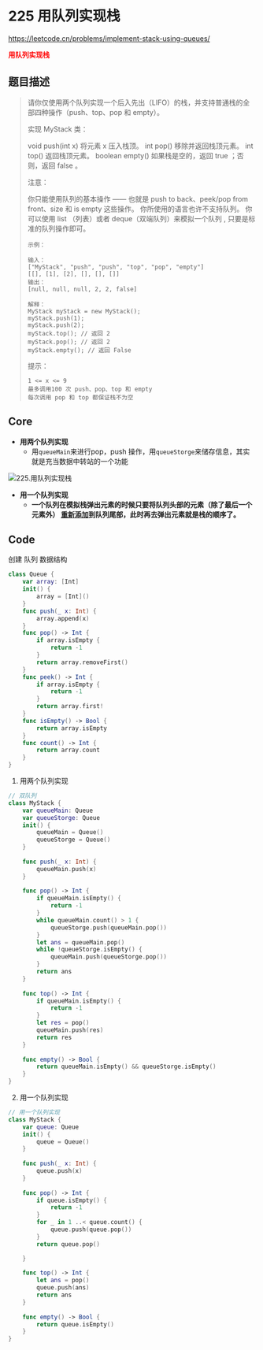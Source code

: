 # 225 用队列实现栈

https://leetcode.cn/problems/implement-stack-using-queues/

**<font color=red>用队列实现栈</font>**

## 题目描述

> 请你仅使用两个队列实现一个后入先出（LIFO）的栈，并支持普通栈的全部四种操作（push、top、pop 和 empty）。
>
> 实现 MyStack 类：
>
> void push(int x) 将元素 x 压入栈顶。
> int pop() 移除并返回栈顶元素。
> int top() 返回栈顶元素。
> boolean empty() 如果栈是空的，返回 true ；否则，返回 false 。
>
>
> 注意：
>
> 你只能使用队列的基本操作 —— 也就是 push to back、peek/pop from front、size 和 is empty 这些操作。
> 你所使用的语言也许不支持队列。 你可以使用 list （列表）或者 deque（双端队列）来模拟一个队列 , 只要是标准的队列操作即可。
>
> ```
> 示例：
> 
> 输入：
> ["MyStack", "push", "push", "top", "pop", "empty"]
> [[], [1], [2], [], [], []]
> 输出：
> [null, null, null, 2, 2, false]
> 
> 解释：
> MyStack myStack = new MyStack();
> myStack.push(1);
> myStack.push(2);
> myStack.top(); // 返回 2
> myStack.pop(); // 返回 2
> myStack.empty(); // 返回 False
> ```
>
>
> 提示：
>
> ```
> 1 <= x <= 9
> 最多调用100 次 push、pop、top 和 empty
> 每次调用 pop 和 top 都保证栈不为空
> ```



## Core

- **用两个队列实现**
  - 用`queueMain`来进行pop，push 操作，用`queueStorge`来储存信息，其实就是充当数据中转站的一个功能

![225.用队列实现栈](https://code-thinking.cdn.bcebos.com/gifs/225.%E7%94%A8%E9%98%9F%E5%88%97%E5%AE%9E%E7%8E%B0%E6%A0%88.gif)

- **用一个队列实现**
  - **一个队列在模拟栈弹出元素的时候只要将队列头部的元素（除了最后一个元素外） <u>重新添加</u>到队列尾部，此时再去弹出元素就是栈的顺序了。**



## Code

创建 队列 数据结构

```swift
class Queue {
    var array: [Int]
    init() {
        array = [Int]()
    }
    func push(_ x: Int) {
        array.append(x)
    }
    func pop() -> Int {
        if array.isEmpty {
            return -1
        }
        return array.removeFirst()
    }
    func peek() -> Int {
        if array.isEmpty {
            return -1
        }
        return array.first!
    }
    func isEmpty() -> Bool {
        return array.isEmpty
    }
    func count() -> Int {
        return array.count
    }
}
```



1. 用两个队列实现

```swift
// 双队列
class MyStack {
    var queueMain: Queue
    var queueStorge: Queue
    init() {
        queueMain = Queue()
        queueStorge = Queue()
    }
    
    func push(_ x: Int) {
        queueMain.push(x)
    }
    
    func pop() -> Int {
        if queueMain.isEmpty() {
            return -1
        }
        while queueMain.count() > 1 {
            queueStorge.push(queueMain.pop())
        }
        let ans = queueMain.pop()
        while !queueStorge.isEmpty() {
            queueMain.push(queueStorge.pop())
        }
        return ans
    }
    
    func top() -> Int {
        if queueMain.isEmpty() {
            return -1
        }
        let res = pop()
        queueMain.push(res)
        return res
    }
    
    func empty() -> Bool {
        return queueMain.isEmpty() && queueStorge.isEmpty()
    }
}
```



2. 用一个队列实现

```swift
// 用一个队列实现
class MyStack {
    var queue: Queue
    init() {
        queue = Queue()
    }
    
    func push(_ x: Int) {
        queue.push(x)
    }
    
    func pop() -> Int {
        if queue.isEmpty() {
            return -1
        }
        for _ in 1 ..< queue.count() {
            queue.push(queue.pop())
        }
        return queue.pop()

    }
    
    func top() -> Int {
        let ans = pop()
        queue.push(ans)
        return ans
    }
    
    func empty() -> Bool {
        return queue.isEmpty()
    }
}

```

















